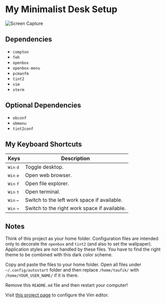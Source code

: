 My Minimalist Desk Setup
========================

![Screen Capture](https://user-images.githubusercontent.com/1669261/105569136-c43dbc80-5d71-11eb-93a7-9ab0ffe72eef.png)

Dependencies
------------

 - `compton`
 - `feh`
 - `openbox`
 - `openbox-menu`
 - `pcmanfm`
 - `tint2`
 - `vim`
 - `xterm`

Optional Dependencies
---------------------

 - `obconf`
 - `obmenu`
 - `tint2conf`

My Keyboard Shortcuts
---------------------

Keys | Description
---- | -----------
<kbd>Win</kbd> <kbd>d</kbd> | Toggle desktop.
<kbd>Win</kbd> <kbd>e</kbd> | Open web browser.
<kbd>Win</kbd> <kbd>f</kbd> | Open file explorer.
<kbd>Win</kbd> <kbd>t</kbd> | Open terminal.
<kbd>Win</kbd> <kbd>&larr;</kbd> | Switch to the left work space if available.
<kbd>Win</kbd> <kbd>&rarr;</kbd> | Switch to the right work space if available.

Notes
-----

Think of this project as your home folder. Configuration files are intended only to decorate the `openbox` and `tint2` (and also to set the wallpaper). Application styles are not handled by these files. You have to find the right theme to be combined with this dark color scheme.

Copy and paste the files to your home folder. Open all files under `~/.config/autostart` folder and then replace `/home/taufik/` with `/home/YOUR_USER_NAME/` if it is there.

Remove this `README.md` file and then restart your computer!

Visit [this project page](https://github.com/taufik-nurrohman/vim) to configure the Vim editor.
